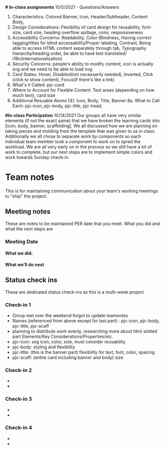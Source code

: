 **# In-class assignments**
10/5/2021 - Questions/Answers
1. Characteristics: Colored Banner, Icon, Header/Subheader, Content Body, 
2. Design Considerations: Flexibility of card design for reusability, font-size, card size, heading overflow spillage, color, responsiveness
3. Accessibility Concerns: Readability,  Color-Blindness, Having correct tagging/titles for blind accessability/Proper labeling, Contrast, Being able to access HTML content separately through tab, Typography hierarchy/heading order, be able to have test translated/ i18n(internationalization)
4. Security Concerns: people's ability to modify content, icon is actually svg and we need to be able to load svg
5. Card States: Hover, Disabled(not necessarily needed), Inverted, Click (click to show content), Focus(if there's like a link)
6. What's it Called: pjc-card
7. Where to Account for Flexible Content: Text areas (depending on how much text), card size
8. Additional Resuable Atoms [4]: Icon, Body, Title, Banner
8a. What to Call Each: pjc-icon, pjc-body, pjc-title, pjc-head, 

**#In-class Participation**
10/14/2021
Our groups all have very similar elements (if not the exact same) that we have broken the learning cards into [icon, body, banner, scaffolding]. We all discussed how we are planning on taking pieces and molding from the template that was given to us in class. Additionally we all chose to separate work by components so each individual team member took a component to work on to spred the workload. We are all very early on in the process so we still have a lot of work to complete, but our next steps are to implement simple colors and work towards Sunday check-in.

# Team notes
This is for maintaining communication about your team's working meetings to "ship" the project.

## Meeting notes
These are notes to be maintained PER date that you meet. What you did and what the next steps are
### Meeting Date

#### What we did:


#### What we'll do next


## Status check ins
These are dedicated status check-ins as this is a multi-week project
### Check-in 1
- Group met over the weekend forgot to update teamnotes
- Names (referenced from above except for last part) : pjc-icon, pjc-body, pjc-title, pjc-scaff
- planning to distribute work evenly, researching more about html slotted part
Elements/Key Considerations/Properties/etc.
- pjc-icon: svg icon, color, size, must consider reusability
- pjc-body: styling and flexibility
- pjc-title: (this is the banner part) flexibility for text, font, color, spacing
- pjc-scaff: (entire card including banner and body) size


### Check-in 2
- 
- 
### Check-in 3
- 
- 
### Check-in 4
- 
- 
